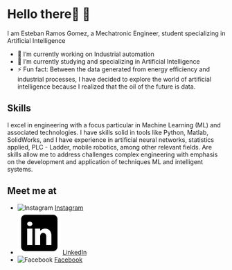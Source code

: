 # Hello there👋 🌱

I am Esteban Ramos Gomez, a Mechatronic Engineer, student specializing in Artificial Intelligence

- 🔭 I’m currently working on Industrial automation
- 🌱 I’m currently studying and specializing in Artificial Intelligence
- ⚡ Fun fact: Between the data generated from energy efficiency and industrial processes, I have decided to explore the world of artificial intelligence because I realized that the oil of the future is data.

## Skills

I excel in engineering with a focus particular in Machine Learning (ML) and associated technologies. I have skills solid in tools like Python, Matlab, SolidWorks, and I have experience in artificial neural networks, statistics applied, PLC - Ladder, mobile robotics, among other relevant fields. Are skills allow me to address challenges complex engineering with emphasis on the development and application of techniques ML and intelligent systems.

## Meet me at

- ![Instagram](https://raw.githubusercontent.com/simple-icons/simple-icons/develop/icons/instagram.svg) [Instagram](https://www.instagram.com/_ramos_esteban/)
- ![LinkedIn](https://raw.githubusercontent.com/simple-icons/simple-icons/develop/icons/linkedin.svg) [LinkedIn](https://www.linkedin.com/in/esteban-ramos-gomez-27aa551a1/)
- ![Facebook](https://raw.githubusercontent.com/simple-icons/simple-icons/develop/icons/facebook.svg) [Facebook](https://www.facebook.com/esteban.ramosgomez.12/)

